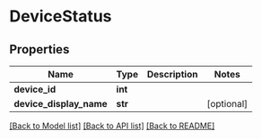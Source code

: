 # DeviceStatus

## Properties
Name | Type | Description | Notes
------------ | ------------- | ------------- | -------------
**device_id** | **int** |  | 
**device_display_name** | **str** |  | [optional] 

[[Back to Model list]](../README.md#documentation-for-models) [[Back to API list]](../README.md#documentation-for-api-endpoints) [[Back to README]](../README.md)


